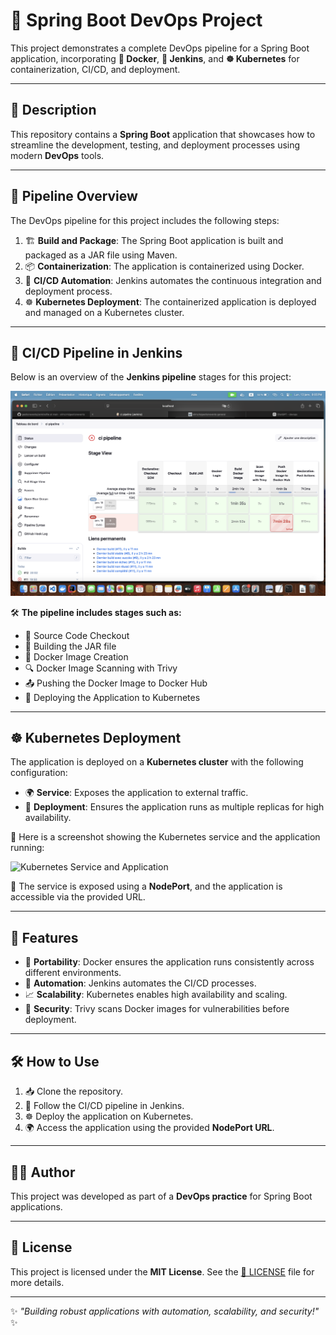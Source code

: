 # 🚀 Spring Boot DevOps Project

This project demonstrates a complete DevOps pipeline for a Spring Boot application, incorporating **🐳 Docker**, **🤖 Jenkins**, and **☸️ Kubernetes** for containerization, CI/CD, and deployment.

---

## 📝 Description

This repository contains a **Spring Boot** application that showcases how to streamline the development, testing, and deployment processes using modern **DevOps** tools.

---

## 🔄 Pipeline Overview

The DevOps pipeline for this project includes the following steps:

1. 🏗️ **Build and Package**: The Spring Boot application is built and packaged as a JAR file using Maven.
2. 📦 **Containerization**: The application is containerized using Docker.
3. 🔄 **CI/CD Automation**: Jenkins automates the continuous integration and deployment process.
4. ☸️ **Kubernetes Deployment**: The containerized application is deployed and managed on a Kubernetes cluster.

---

## 🤖 CI/CD Pipeline in Jenkins

Below is an overview of the **Jenkins pipeline** stages for this project:

![Jenkins CI/CD Pipeline](images/jenkins.png)

🛠️ **The pipeline includes stages such as:**
- 📂 Source Code Checkout
- 🔨 Building the JAR file
- 🐳 Docker Image Creation
- 🔍 Docker Image Scanning with Trivy
- 📤 Pushing the Docker Image to Docker Hub
- 🚀 Deploying the Application to Kubernetes

---

## ☸️ Kubernetes Deployment

The application is deployed on a **Kubernetes cluster** with the following configuration:
- 🌍 **Service**: Exposes the application to external traffic.
- 🔄 **Deployment**: Ensures the application runs as multiple replicas for high availability.

📸 Here is a screenshot showing the Kubernetes service and the application running:

![Kubernetes Service and Application](./path/to/Capture_d’écran_2025-01-13_à_9.59.07_PM.png)

📡 The service is exposed using a **NodePort**, and the application is accessible via the provided URL.

---

## 🌟 Features

- 🚀 **Portability**: Docker ensures the application runs consistently across different environments.
- 🔄 **Automation**: Jenkins automates the CI/CD processes.
- 📈 **Scalability**: Kubernetes enables high availability and scaling.
- 🔐 **Security**: Trivy scans Docker images for vulnerabilities before deployment.

---

## 🛠️ How to Use

1. 📥 Clone the repository.
2. 🤖 Follow the CI/CD pipeline in Jenkins.
3. ☸️ Deploy the application on Kubernetes.
4. 🌍 Access the application using the provided **NodePort URL**.

---

## 👨‍💻 Author

This project was developed as part of a **DevOps practice** for Spring Boot applications.

---

## 📜 License

This project is licensed under the **MIT License**. See the [📜 LICENSE](LICENSE) file for more details.

---

✨ *"Building robust applications with automation, scalability, and security!"* ✨
